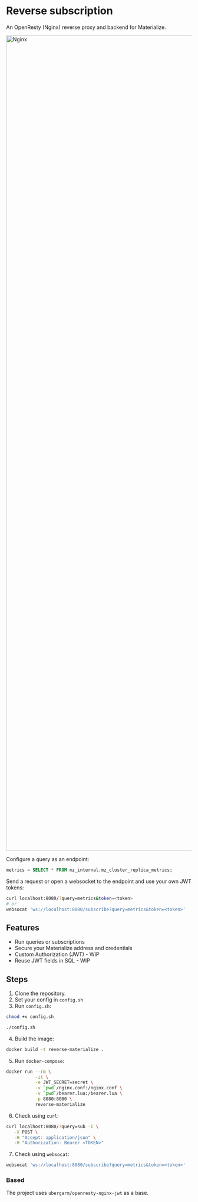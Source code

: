 # Reverse subscription
An OpenResty (Nginx) reverse proxy and backend for Materialize.

<img width="2212" alt="Nginx" src="https://user-images.githubusercontent.com/11491779/216778976-714b0737-7ce1-45fd-b484-088a7e3db172.png">

Configure a query as an endpoint:
```sql
metrics = SELECT * FROM mz_internal.mz_cluster_replica_metrics;
```

Send a request or open a websocket to the endpoint and use your own JWT tokens:

```bash
curl localhost:8080/?query=metrics&token=<token>
# or
websocat 'ws://localhost:8080/subscribe?query=metrics&token=<token>'
```

## Features

* Run queries or subscriptions
* Secure your Materialize address and credentials
* Custom Authorization (JWT) - WIP
* Reuse JWT fields in SQL - WIP

## Steps

1. Clone the repository.
2. Set your config in `config.sh`
3. Run `config.sh`:
```bash
chmod +x config.sh

./config.sh
```
4. Build the image:
```bash
docker build -t reverse-materialize .
```
5. Run `docker-compose`:
```bash
docker run --rm \
           -it \
           -e JWT_SECRET=secret \
           -v `pwd`/nginx.conf:/nginx.conf \
           -v `pwd`/bearer.lua:/bearer.lua \
           -p 8080:8080 \
           reverse-materialize
```
6. Check using `curl`:
```bash
curl localhost:8080/?query=sub -I \
   -X POST \
   -H "Accept: application/json" \
   -H "Authorization: Bearer <TOKEN>"
```
7. Check using `websocat`:
```bash
websocat 'ws://localhost:8080/subscribe?query=metrics&token=<token>'
```

### Based

The project uses `ubergarm/openresty-nginx-jwt` as a base.
